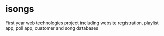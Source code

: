 # isongs
First year web technologies project including website registration, playlist app, poll app, customer and song databases
